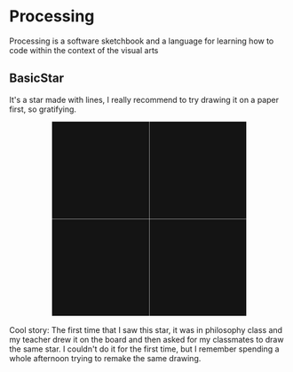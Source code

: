 # Processing
Processing is a software sketchbook and a language for learning how to code within the context of the visual arts

## BasicStar
It's a star made with lines, I really recommend to try drawing it on a paper first, so gratifying.

<p align="center">
  <img src="img/star.gif" width="350" title="Basic Star">
</p>

Cool story: The first time that I saw this star, it was in philosophy class and my teacher drew it on the board and then asked for my classmates to draw the same star. I couldn't do it for the first time, but I remember spending a whole afternoon trying to remake the same drawing.



